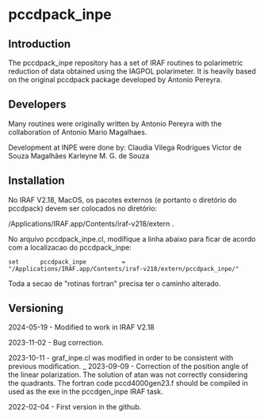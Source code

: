 # pccdpack_inpe
 
## Introduction

The pccdpack_inpe repository has a set of IRAF routines to polarimetric reduction of data obtained using the IAGPOL polarimeter. It is heavily based on the original pccdpack package developed by Antonio Pereyra.

## Developers

Many routines were originally written by Antonio Pereyra with the collaboration of Antonio Mario Magalhaes.

Development at INPE were done by:
Claudia Vilega Rodrigues
Victor de Souza Magalhães
Karleyne M. G. de Souza

## Installation

No IRAF V2.18, MacOS, os pacotes externos (e portanto o diretório do pccdpack) devem ser colocados no diretório:

/Applications/IRAF.app/Contents/iraf-v218/extern .

No arquivo pccdpack_inpe.cl, modifique a linha abaixo para ficar de acordo com a localizacao do pccdpack_inpe:

	set      pccdpack_inpe          = "/Applications/IRAF.app/Contents/iraf-v218/extern/pccdpack_inpe/"

Toda a secao de "rotinas fortran" precisa ter o caminho alterado.

## Versioning

2024-05-19 - Modified to work in IRAF V2.18

2023-11-02 - Bug correction.

2023-10-11 - graf_inpe.cl was modified in order to be consistent with previous modification.
_
2023-09-09 - Correction of the position angle of the linear polarization. The solution of atan was not correctly considering the quadrants. The fortran code pccd4000gen23.f should be compiled in used as the exe in the pccdgen_inpe IRAF task.

2022-02-04 - First version in the github.
